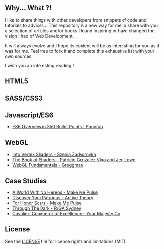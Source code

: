 ## Why... What ?!
I like to share things with other developers from snippets of code and tutorials to advices...
This repository is a new way for me to share with you a selection of articles and/or books I found inspiring or have changed the vision I had of Web Development.

It will always evolve and I hope its content will be as interesting for you as it was for me.
Feel free to fork it and complete this exhaustive list with your own sources.

I wish you an interesting reading !

## HTML5

## SASS/CSS3

## Javascript/ES6
- [ES6 Overview in 350 Bullet Points - Ponyfoo](https://ponyfoo.com/articles/es6)

## WebGL
- [Into Vertex Shaders - Szenia Zadvornykh](https://medium.com/@Zadvorsky/into-vertex-shaders-594e6d8cd804)
- [The Book of Shaders - Patricio Gonzalez Vivo and Jen Lowe](https://thebookofshaders.com/)
- [WebGL Fundamentals - Greggman](https://webglfundamentals.org/)

## Case Studies

- [A World With No Hereos - Make Me Pulse](https://m.makemepulse.com/a-world-with-no-heroes-79cfafbc7c7)
- [Discover Your Patronus - Active Theory](https://medium.com/@activetheory/discover-your-patronus-348971420487)
- [For Honor Scars - Make Me Pulse](https://m.makemepulse.com/behind-the-scenes-of-for-honor-scars-cbb800c6e05f)
- [Through The Dark - R/GA Sydney](https://medium.com/@hamishstewart/through-the-dark-a-creative-technical-and-emotional-journey-daffecea1744)
- [Cavalier: Conqueror of Excellence - Your Majesty Co](https://medium.com/your-majesty-co/behind-the-tech-of-cavalier-conqueror-of-excellence-29f64330afa9)

## License

See the [LICENSE](https://github.com/Anthodpnt/Readings/blob/master/LICENSE.md) file for license rights and limitations (MIT).
